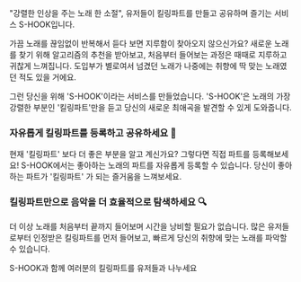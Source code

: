 "강렬한 인상을 주는 노래 한 소절", 유저들이 킬링파트를 만들고 공유하며 즐기는 서비스 S-HOOK입니다.

가끔 노래를 끊임없이 반복해서 듣다 보면 지루함이 찾아오지 않으신가요?
새로운 노래를 찾기 위해 알고리즘의 추천을 받아보고, 처음부터 들어보는 과정은 때때로 지루하고 귀찮게 느껴집니다.
도입부가 별로여서 넘겼던 노래가 나중에는 취향에 딱 맞는 노래였던 적도 있을 거에요.

그런 당신을 위해 'S-HOOK'이라는 서비스를 만들었습니다.
'S-HOOK'은 노래의 가장 강렬한 부분인 '킬링파트'만을 듣고 당신의 새로운 최애곡을 발견할 수 있게 도와줍니다.

### 자유롭게 킬링파트를 등록하고 공유하세요 🗽

현재 '킬링파트' 보다 더 좋은 부분을 알고 계신가요? 그렇다면 직접 파트를 등록해보세요!
S-HOOK에서는 좋아하는 노래의 파트를 자유롭게 등록할 수 있습니다.
당신이 좋아하는 파트가 '킬링파트' 가 되는 즐거움을 느껴보세요.

### 킬링파트만으로 음악을 더 효율적으로 탐색하세요 🔍

더 이상 노래를 처음부터 끝까지 들어보며 시간을 낭비할 필요가 없습니다.
많은 유저들로부터 인정받은 킬링파트를 먼저 들어보고, 빠르게 당신의 취향에 맞는 노래를 파악할 수 있습니다.

S-HOOK과 함께 여러분의 킬링파트를 유저들과 나누세요
